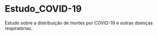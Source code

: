 # Estudo_COVID-19
Estudo sobre a distribuição de mortes por COVID-19 e outras doenças respiratórias.
